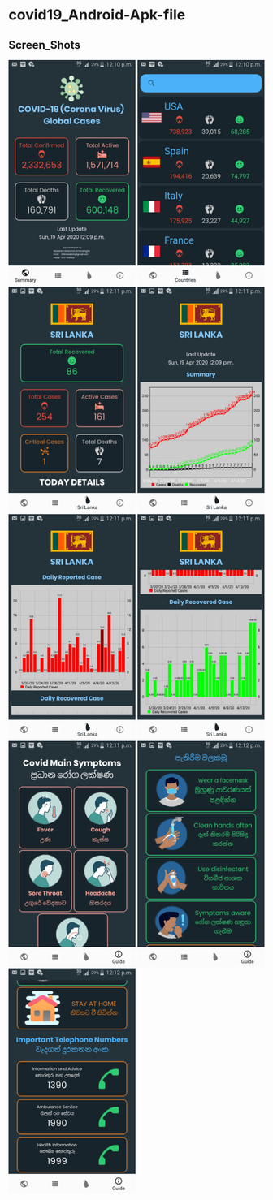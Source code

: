 # covid19_Android-Apk-file

## Screen_Shots
<img src="https://github.com/nadeesh19/covid19_Android-Apk-file/blob/master/1_screen.png" width="250" raw=true > <img src="https://github.com/nadeesh19/covid19_Android-Apk-file/blob/master/2_screen.png" width="250" raw=true > <img src="https://github.com/nadeesh19/covid19_Android-Apk-file/blob/master/3_screen.png" width="250"> 
<img src="https://github.com/nadeesh19/covid19_Android-Apk-file/blob/master/4_screen.png" width="250"> 
<img src="https://github.com/nadeesh19/covid19_Android-Apk-file/blob/master/5_screen.png" width="250">
<img src="https://github.com/nadeesh19/covid19_Android-Apk-file/blob/master/6_screen.png" width="250">
<img src="https://github.com/nadeesh19/covid19_Android-Apk-file/blob/master/7_screen.png" width="250">
<img src="https://github.com/nadeesh19/covid19_Android-Apk-file/blob/master/8_screen.png" width="250">
<img src="https://github.com/nadeesh19/covid19_Android-Apk-file/blob/master/9_screen.png" width="250">

